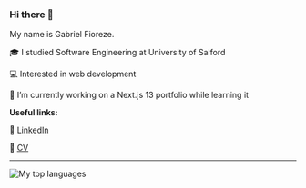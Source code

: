 ### Hi there 👋

My name is Gabriel Fioreze.

🎓 I studied Software Engineering at University of Salford

💻 Interested in web development  

🔭 I’m currently working on a Next.js 13 portfolio while learning it  

**Useful links:**

🔗 [LinkedIn](https://www.linkedin.com/in/gabriel-fioreze-319472194)

📄 [CV]()

---

![My top languages](https://github-readme-stats.vercel.app/api/top-langs/?username=gfioreze&theme=tokyonight&layout=compact)
